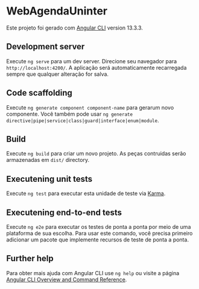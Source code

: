 # WebAgendaUninter

Este projeto foi gerado com [Angular CLI](https://github.com/angular/angular-cli) version 13.3.3.

## Development server

Execute `ng serve` para um dev server. Direcione seu navegador para `http://localhost:4200/`. A aplicação será automaticamente recarregada sempre que qualquer alteração for salva.

## Code scaffolding

Execute `ng generate component component-name` para gerarum novo componente. Você também pode usar `ng generate directive|pipe|service|class|guard|interface|enum|module`.

## Build

Execute `ng build` para criar um novo projeto. As peças contruidas serão armazenadas em  `dist/` directory.

## Executening unit tests

Execute `ng test` para executar esta unidade de teste via [Karma](https://karma-Executener.github.io).

## Executening end-to-end tests

Execute `ng e2e` para executar os testes de ponta a ponta por meio de uma plataforma de sua escolha. Para usar este comando, você precisa primeiro adicionar um pacote que implemente recursos de teste de ponta a ponta.

## Further help

Para obter mais ajuda com Angular CLI use `ng help` ou visite a página [Angular CLI Overview and Command Reference](https://angular.io/cli).

